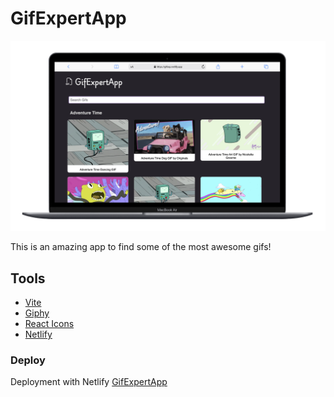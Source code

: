 # GifExpertApp

![GifExpertApp](./public/gifexp%20screenshot.png)

This is an amazing app to find some of the most awesome gifs!

## Tools

- [Vite](https://vitejs.dev)
- [Giphy](https://giphy.com)
- [React Icons](https://react-icons.github.io/react-icons/)
- [Netlify](https://www.netlify.com)

### Deploy

Deployment with Netlify [GifExpertApp](https://gifexp.netlify.app)
